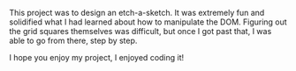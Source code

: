 This project was to design an etch-a-sketch. It was extremely fun and solidified what I had learned about how to manipulate the DOM. Figuring out the grid squares themselves was difficult, but once I got past that, I was able to go from there, step by step.

I hope you enjoy my project, I enjoyed coding it!

